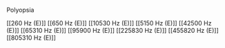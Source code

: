Polyopsia

[[260 Hz (E)]]
[[650 Hz (E)]]
[[10530 Hz (E)]]
[[5150 Hz (E)]]
[[42500 Hz (E)]]
[[65310 Hz (E)]]
[[95900 Hz (E)]]
[[225830 Hz (E)]]
[[455820 Hz (E)]]
[[805310 Hz (E)]]